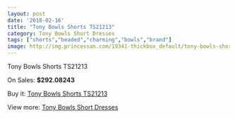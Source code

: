 ```yaml
---
layout: post
date: '2018-02-16'
title: "Tony Bowls Shorts TS21213"
category: Tony Bowls Short Dresses
tags: ["shorts","beaded","charming","bowls","brand"]
image: http://img.princessan.com/19341-thickbox_default/tony-bowls-shorts-ts21213.jpg
---
```

Tony Bowls Shorts TS21213

On Sales: **$292.08243**
<a href="https://www.princessan.com/en/tony-bowls-short-dresses/8706-tony-bowls-shorts-ts21213.html"><amp-img layout="responsive" width="600" height="600" src="//img.princessan.com/19341-thickbox_default/tony-bowls-shorts-ts21213.jpg" alt="Tony Bowls Shorts TS21213 0" /></a>
<a href="https://www.princessan.com/en/tony-bowls-short-dresses/8706-tony-bowls-shorts-ts21213.html"><amp-img layout="responsive" width="600" height="600" src="//img.princessan.com/19344-thickbox_default/tony-bowls-shorts-ts21213.jpg" alt="Tony Bowls Shorts TS21213 1" /></a>
<a href="https://www.princessan.com/en/tony-bowls-short-dresses/8706-tony-bowls-shorts-ts21213.html"><amp-img layout="responsive" width="600" height="600" src="//img.princessan.com/19343-thickbox_default/tony-bowls-shorts-ts21213.jpg" alt="Tony Bowls Shorts TS21213 2" /></a>
<a href="https://www.princessan.com/en/tony-bowls-short-dresses/8706-tony-bowls-shorts-ts21213.html"><amp-img layout="responsive" width="600" height="600" src="//img.princessan.com/19342-thickbox_default/tony-bowls-shorts-ts21213.jpg" alt="Tony Bowls Shorts TS21213 3" /></a>

Buy it: [Tony Bowls Shorts TS21213](https://www.princessan.com/en/tony-bowls-short-dresses/8706-tony-bowls-shorts-ts21213.html "Tony Bowls Shorts TS21213")

View more: [Tony Bowls Short Dresses](https://www.princessan.com/en/70-tony-bowls-short-dresses "Tony Bowls Short Dresses")